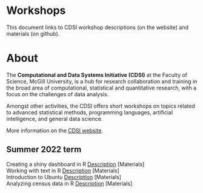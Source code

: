 # Workshops
This document links to CDSI workshop descriptions (on the website) and materials (on github).

# About
The **Computational and Data Systems Initiative (CDSI)** at the Faculty of Science, McGill University, is a hub for research collaboration and training in the broad area of computational, statistical and quantitative research, with a focus on the challenges of data analysis.

Amongst other activities, the CDSI offers short workshops on topics related to advanced statistical methods, programming languages, artificial intelligence, and general data science.

More information on the [CDSI website](https://www.mcgill.ca/cdsi/).

## Summer 2022 term
Creating a shiny dashboard in R [Description](https://www.mcgill.ca/cdsi/node/835) [Materials]  
Working with text in R [Description](https://www.mcgill.ca/cdsi/node/833) [Materials]    
Introduction to Ubuntu [Description](https://www.mcgill.ca/cdsi/node/817) [Materials]  
Analyzing census data in R [Description](https://www.mcgill.ca/cdsi/node/830) [Materials]  

<!---

--->
